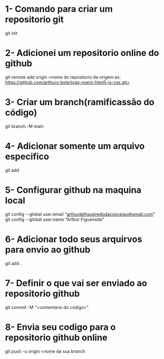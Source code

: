 # 1- Comando para criar um repositorio git
git init

# 2- Adicionei um repositorio online do github
git remote add origin <nome do repositorio de origem ex: https://github.com/arthurx-byte/jogo-mario-html5-js-css.git>

# 3- Criar um branch(ramificassão do código)
git branch -M main

# 4- Adicionar somente um arquivo especifico
git add <nome do arquivo.ex>

# 5- Configurar github na maquina local
git config --global user.email "arthurdefigueiredodaconceiao@gmail.com"
git config --global user.name "Arthur Figueiredo"

# 6- Adicionar todo seus arquirvos para envio ao github
git add .

# 7- Definir o que vai ser enviado ao repositorio github
git commit -M "<comentario do código>"

# 8- Envia seu codigo para o repositorio github online
git push -u origin <nome da sua branch